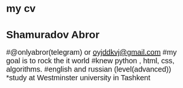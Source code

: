 # my cv
# Shamuradov Abror
#@onlyabror(telegram) or oyjddkvj@gmail.com
#my goal is to rock the it world
#knew python , html, css, algorithms.
#english and russian (level(advanced))
*study at Westminster university in Tashkent
#
<!DOCTYPE html>
<html lang="en" dir="ltr">
    <head>
        <meta charset="utf-8">
        <title>My landing page</title>
        <link href="<link href="https://fonts.googleapis.com/css?family=Anton&display=swap<link href="https://fonts.googleapis.com/css?family=Anton&display=swap<link href="https://fonts.googleapis.com/css?family=Anton&display=swap<link href="https://fonts.googleapis.com/css?family=Anton&display=swap" rel="stylesheet">
         <style>
             body{
                 font-family: 'Raleway', sans-serif;
                 background-image: url('https://cdn.pixabay.com/photo/2020/02/04/09/50/the-alps-4817766_960_720.jpg');
                 background-repeat: no-repeat;
                 background-size: cover;


             }
             div{
                 font-family: 'Raleway', sans-serif;
                 font-size: 50px;
                 font-weight: bold
                 color: blue
                 text-align: center;
             }



             h1{
                 font-size: 40px
                 color: blue
             }
             p{
              font-size: 20px;
              font-weight: bold
              color: #6002c4
             }
            main{
                text-align: right;
                color: #6002c4
            }
            nav{
                background-color:

            }


         </style>
        </head>

    <body>
     <nav>
         <ul>
             <li><a href="#">Abror Shamuradov </a></li>
             <li><a href="#">Home</a></li>
             <li><a href="#">About</a></li>
             <li><a href="#">Contact</a></li>
         </ul>
     </nav>
     <main>
         <h1 type="Caveat">Let`s go exploring</h1>
         <p>Come with me, and you will see, a world of pure
         imagination while we explore the infinite abyss.</p>
        <img src="https://encrypted-tbn0.gstatic.com/images?q=tbn%3AANd9GcRX8LFI5Hihe4aSS7tEXvnIf0Kpbig-AUxgdNfMfWww1bnit_2-" width="80" height="80" alt="">
     </main>
     <br>
     <br>
     <br><br><br><br><br><br><br><br><br><br><br><br><br><br><br><br>
     <div class="zafa", text-align="center">
                                                               Special for ZAFARBEK

     </div>

    </body>
</html>
